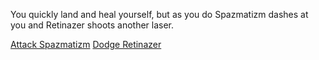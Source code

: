 You quickly land and heal yourself, but as you do Spazmatizm dashes at you and Retinazer shoots another laser.

[Attack Spazmatizm](./scene3A1e.md)
[Dodge Retinazer](./scene5B.md)